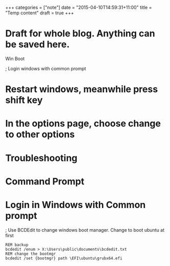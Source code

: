 +++
categories = ["note"]
date = "2015-04-10T14:59:31+11:00"
title = "Temp content"
draft = true
+++

# Draft for whole blog. Anything can be saved here. 

Win Boot

; Login windows with common prompt 
# Restart windows, meanwhile press shift key
# In the options page, choose change to other options
#  Troubleshooting
# Command Prompt
# Login in Windows with Common prompt

; Use BCDEdit to change windows boot manager. Change to boot ubuntu at first

```
REM backup
bcdedit /enum > X:\Users\public\documents\bcdedit.txt
REM change the bootmgr 
bcdedit /set {bootmgr} path \EFI\ubuntu\grubx64.efi
```










